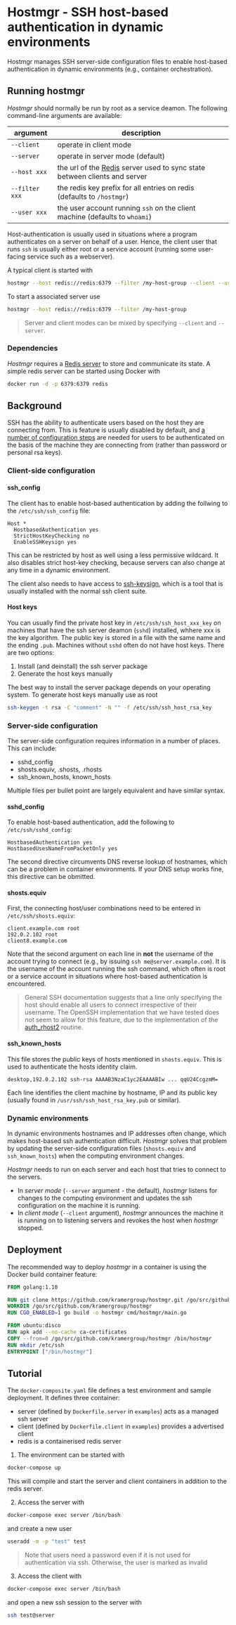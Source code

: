 # Hostmgr - SSH host-based authentication in dynamic environments

Hostmgr manages SSH server-side configuration files to enable host-based authentication in dynamic environments (e.g., container orchestration).

## Running hostmgr

*Hostmgr* should normally be run by root as a service deamon. The following command-line arguments are available:

| argument       | description                                                                                   |
| -------------- | --------------------------------------------------------------------------------------------- |
| `--client`     | operate in client mode                                                                        |
| `--server`     | operate in server mode (default)                                                              |
| `--host xxx`   | the url of the [Redis](https://redis.io) server used to sync state between clients and server |
| `--filter xxx` | the redis key prefix for all entries on redis (defaults to `/hostmgr`)                        |
| `--user xxx`   | the user account running `ssh` on the client machine (defaults to `whoami`)                   |

Host-authentication is usually used in situations where a program authenticates on a server on behalf of a user. Hence, the client user that runs `ssh` is usually either root or a service account (running some user-facing service such as a webserver).

A typical client is started with

```bash
hostmgr --host redis://redis:6379 --filter /my-host-group --client --user apache
```

To start a associated server use

```bash
hostmgr --host redis://redis:6379 --filter /my-host-group
```

> Server and client modes can be mixed by specifying `--client` and `--server`.

### Dependencies

*Hostmgr* requires a [Redis server](https://redis.io) to store and communicate its state. A simple redis server can be started using Docker with 

```bash
docker run -d -p 6379:6379 redis
```

## Background

SSH has the ability to authenticate users based on the host they are connecting from. This is feature is usually disabled by default, and [a number of configuration steps](https://en.wikibooks.org/wiki/OpenSSH/Cookbook/Host-based_Authentication) are needed for users to be authenticated on the basis of the machine they are connecting from (rather than password or personal rsa keys).

### Client-side configuration

#### ssh_config

The client has to enable host-based authentication by adding the follwing to the `/etc/ssh/ssh_config` file:

```ssh
Host *
  HostbasedAuthentication yes
  StrictHostKeyChecking no
  EnableSSHKeysign yes
```

This can be restricted by host as well using a less permissive wildcard. It also disables strict host-key checking, because servers can also change at any time in a dynamic environment.

The client also needs to have access to [ssh-keysign](http://man.openbsd.org/ssh-keysign.8), which is a tool that is usually installed with the normal ssh client suite.

#### Host keys

You can usually find the private host key in `/etc/ssh/ssh_host_xxx_key` on machines that have the ssh server deamon (`sshd`) installed, whhere xxx is the key algorithm. The public key is stored in a file with the same name and the ending `.pub`. Machines without `sshd` often do not have host keys. There are two options:

1) Install (and deinstall) the ssh server package 
2) Generate the host keys manually

The best way to install the server package depends on your operating system. To generate host keys manually use as root

```bash
ssh-keygen -t rsa -C "comment" -N "" -f /etc/ssh/ssh_host_rsa_key
```

### Server-side configuration

The server-side configuration requires information in a number of places. This can include:

- sshd_config
- shosts.equiv, .shosts, .rhosts
- ssh_known_hosts, known_hosts

Multiple files per bullet point are largely equivalent and have similar syntax.

#### sshd_config

To enable host-based authentication, add the following to `/etc/ssh/sshd_config`:

```ssh
HostbasedAuthentication yes
HostbasedUsesNameFromPacketOnly yes
```

The second directive circumvents DNS reverse lookup of hostnames, which can be a problem in container environments. If your DNS setup works fine, this directive can be obmitted.

#### shosts.equiv

 First, the connecting host/user combinations need to be entered in `/etc/ssh/shosts.equiv`:

```shosts
client.example.com root
192.0.2.102 root
client8.example.com
```

Note that the second argument on each line in **not** the username of the account trying to connect (e.g., by issuing `ssh me@server.example.com`). It is the username of the account running the ssh command, which often is root or a service account in situations where host-based authentication is encountered.

> General SSH documentation suggests that a line only specifying the host should enable all users to connect irrespective of their username. The OpenSSH implementation that we have tested does not seem to allow for this feature, due to the implementation of the [auth_rhost2](https://github.com/openssh/openssh-portable/blob/master/auth-rhosts.c) routine.

#### ssh_known_hosts

This file stores the public keys of hosts mentioned in `shosts.equiv`. This is used to authenticate the hosts identity claim.

```known_hosts
desktop,192.0.2.102 ssh-rsa AAAAB3NzaC1yc2EAAAABIw ... qqU24CcgzmM=
```

Each line identifies the client machine by hostname, IP and its public key (usually found in `/usr/ssh/ssh_host_rsa_key.pub` or similar).

### Dynamic environments

In dynamic environments hostnames and IP addresses often change, which makes host-based ssh authentication difficult. *Hostmgr* solves that problem by updating the server-side configuration files (`shosts.equiv` and `ssh_known_hosts`) when the computing environment changes.

*Hostmgr* needs to run on each server and each host that tries to connect to the servers.

- In *server mode* (`--server` argument - the default), *hostmgr* listens for changes to the computing environment and updates the ssh configuration on the machine it is running.
- In *client mode* (`--client` argument), *hostmgr* announces the machine it is running on to listening servers and revokes the host when *hostmgr* stopped.


## Deployment

The recommended way to deploy *hostmgr* in a container is using the Docker build container feature:

```Dockerfile
FROM golang:1.10

RUN git clone https://github.com/kramergroup/hostmgr.git /go/src/github.com/kramergroup/hostmgr
WORKDIR /go/src/github.com/kramergroup/hostmgr
RUN CGO_ENABLED=1 go build -o hostmgr cmd/hostmgr/main.go

FROM ubuntu:disco
RUN apk add --no-cache ca-certificates
COPY --from=0 /go/src/github.com/kramergroup/hostmgr /bin/hostmgr
RUN mkdir /etc/ssh
ENTRYPOINT ["/bin/hostmgr"]
```

## Tutorial

The `docker-composite.yaml` file defines a test environment and sample deployment. It defines three container:

- server (defined by `Dockerfile.server` in `examples`) acts as a managed ssh server
- client (defined by `Dockerfile.client` in `examples`) provides a advertised client
- redis is a containerised redis server

1. The environment can be started with

```bash
docker-compose up
```

This will compile and start the server and client containers in addition to the redis server.

2. Access the server with

```bash
docker-compose exec server /bin/bash
```

and create a new user

```bash
useradd -m -p "test" test
```

> Note that users need a password even if it is not used for authentication via ssh. Otherwise, the user is marked as invalid

3. Access the client with

```bash
docker-compose exec server /bin/bash
```

and open a new ssh session to the server with

```bash
ssh test@server
```
